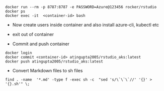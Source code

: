 
```
docker run --rm -p 8787:8787 -e PASSWORD=Azure@123456 rocker/rstudio
docker ps
docker exec -it  <container-id> bash
```

- Now create users inside container and also install azure-cli, kubectl etc

- exit out of container

- Commit and push container
```
docker login
docker commit <container-id> atingupta2005/rstudio_aks:latest
docker push atingupta2005/rstudio_aks:latest
```

- Convert Markdown files to sh files
```
find . -name  '*.md' -type f -exec sh -c  "sed 's/\`\`\`//' '{}' >  '{}.sh'" \;
```
